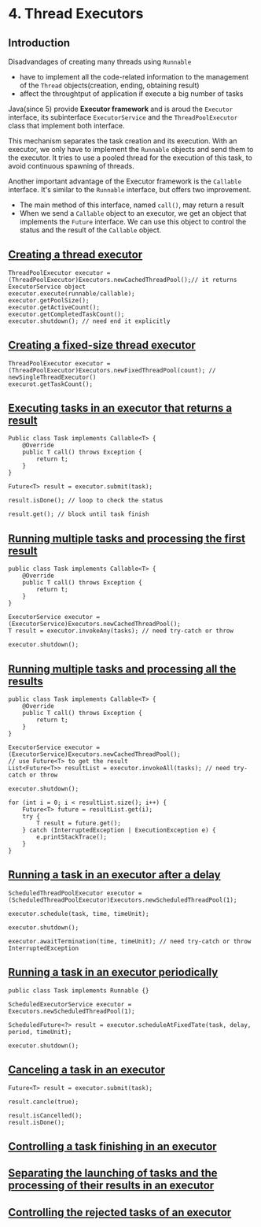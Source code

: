 # 4. Thread Executors

## Introduction

Disadvandages of creating many threads using `Runnable`

* have to implement all the code-related information to the management of the `Thread` objects(creation, ending, obtaining result)
* affect the throughtput of application if execute a big number of tasks

Java(since 5) provide __Executor framework__ and is aroud the `Executor` interface, its subinterface `ExecutorService` and the `ThreadPoolExecutor` class that implement both interface.

This mechanism separates the task creation and its execution.
With an executor, we only have to implement the `Runnable` objects and send them to the executor. 
It tries to use a pooled thread for the execution of this task, to avoid continuous spawning of threads.

Another important advantage of the Executor framework is the `Callable` interface. It's similar to the `Runnable` interface, but offers two improvement.

* The main method of this interface, named `call()`, may return a result
* When we send a `Callable` object to an executor, we get an object that implements the `Future` interface. We can use this object to control the status and the result of the `Callable` object.

## [Creating a thread executor](creating-thread-executor)

    ThreadPoolExecutor executor = (ThreadPoolExecutor)Executors.newCachedThreadPool();// it returns ExecutorService object
    executor.execute(runnable/callable);
    executor.getPoolSize();
    executor.getActiveCount();
    executor.getCompletedTaskCount();
    executor.shutdown(); // need end it explicitly

## [Creating a fixed-size thread executor](creating-fixed-size-thread-executor)

    ThreadPoolExecutor executor = (ThreadPoolExecutor)Executors.newFixedThreadPool(count); // newSingleThreadExecutor()
    execurot.getTaskCount();

## [Executing tasks in an executor that returns a result](executing-tasks-in-executor-returns-result)

    Public class Task implements Callable<T> {
        @Override
        public T call() throws Exception {
            return t;
        }
    }

    Future<T> result = executor.submit(task);
    
    result.isDone(); // loop to check the status
    
    result.get(); // block until task finish

## [Running multiple tasks and processing the first result](running-multiple-tasks-processing-first-result)

    public class Task implements Callable<T> {
        @Override
        public T call() throws Exception {
            return t;
        }
    }

    ExecutorService executor = (ExecutorService)Executors.newCachedThreadPool();
    T result = executor.invokeAny(tasks); // need try-catch or throw

    executor.shutdown();

## [Running multiple tasks and processing all the results](running-multiple-tasks-processing-all-results)

    public class Task implements Callable<T> {
        @Override
        public T call() throws Exception {
            return t;
        }
    }

    ExecutorService executor = (ExecutorService)Executors.newCachedThreadPool();
    // use Future<T> to get the result
    List<Future<T>> resultList = executor.invokeAll(tasks); // need try-catch or throw

    executor.shutdown();

    for (int i = 0; i < resultList.size(); i++) {
        Future<T> future = resultList.get(i);
        try {
            T result = future.get();
        } catch (InterruptedException | ExecutionException e) {
            e.printStackTrace();
        }
    }

## [Running a task in an executor after a delay](running-task-in-executor-after-delay)

    ScheduledThreadPoolExecutor executor = (ScheduledThreadPoolExecutor)Executors.newScheduledThreadPool(1);

    executor.schedule(task, time, timeUnit);
    
    executor.shutdown();

    executor.awaitTermination(time, timeUnit); // need try-catch or throw InterruptedException


## [Running a task in an executor periodically](running-task-in-executor-periodically)

    public class Task implements Runnable {}

    ScheduledExecutorService executor = Executors.newScheduledThreadPool(1);

    ScheduledFuture<?> result = executor.scheduleAtFixedTate(task, delay, period, timeUnit);

    executor.shutdown();

## [Canceling a task in an executor](canceling-task-in-executor)

    Future<T> result = executor.submit(task);

    result.cancle(true);

    result.isCancelled();
    result.isDone();

## [Controlling a task finishing in an executor](controlling-task-finishing-in-executor)

## [Separating the launching of tasks and the processing of their results in an executor](separating-launching-tasks-processing-results-in-executor)

## [Controlling the rejected tasks of an executor](controlling-rejected-tasks-of-executor)
